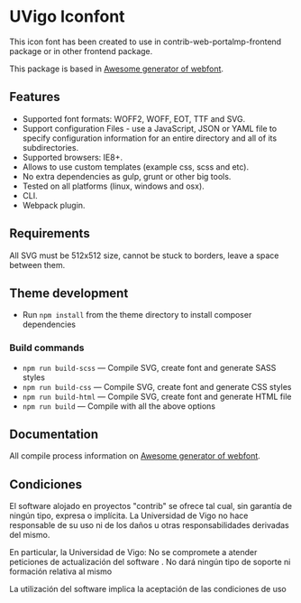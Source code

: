 # UVigo Iconfont

This icon font has been created to use in contrib-web-portalmp-frontend package or in other frontend package.

This package is based in [Awesome generator of webfont](https://github.com/itgalaxy/webfont).

## Features

* Supported font formats: WOFF2, WOFF, EOT, TTF and SVG.
* Support configuration Files - use a JavaScript, JSON or YAML file to specify configuration information for an entire directory and all of its subdirectories.
* Supported browsers: IE8+.
* Allows to use custom templates (example css, scss and etc).
* No extra dependencies as gulp, grunt or other big tools.
* Tested on all platforms (linux, windows and osx).
* CLI.
* Webpack plugin.

## Requirements

All SVG must be 512x512 size, cannot be stuck to borders, leave a space between them.

## Theme development

* Run `npm install` from the theme directory to install composer dependencies

### Build commands

* `npm run build-scss` — Compile SVG, create font and generate SASS styles
* `npm run build-css` — Compile SVG, create font and generate CSS styles
* `npm run build-html` — Compile SVG, create font and generate HTML file
* `npm run build` — Compile with all the above options

## Documentation

All compile process information on [Awesome generator of webfont](https://github.com/itgalaxy/webfont).

## Condiciones

El software alojado en proyectos "contrib" se ofrece tal cual, sin garantía de ningún tipo, expresa o implícita. La Universidad de Vigo no hace responsable de su uso ni de los daños u otras responsabilidades derivadas del mismo.

En particular, la Universidad de Vigo: No se compromete a atender peticiones de actualización del software . No dará ningún tipo de soporte ni formación relativa al mismo

La utilización del software implica la aceptación de las condiciones de uso
